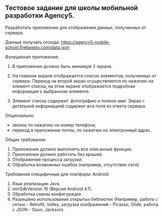 ## Тестовое задание для школы мобильной разработки Agency5.

Разработать приложение для отображения данных, полученных от сервера.

Данные получать отсюда: https://agency5-mobile-school.firebaseio.com/data.json

Функционал приложения:
1. В приложение должно быть минимум 2 экрана.

2. На главном экране отображается список элементов, полученных от сервера.
Переход на второй экран осуществляется по нажатию на элемент списка, на этом
экране отображается подробная информация о выбранном элементе.

3. Элемент списка содержит: фотографию и полное имя. Экран с детальной
информацией содержит все поля из ответа сервера.

Опционально:
* звонок по нажатию на номер телефона;
* переход в приложение почты, по нажатию на электронный адрес.

Общие требования:
1. Приложение должно выполнять все описанные функции.
2. Приложение должно работать без крашей.
3. Отображение процесса загрузки.
4. Обработка возможных ошибок (например, отсутствие сети).

Требования специфичные для платформ:
Android:
1. Язык реализации Java.
2. minSdkVersion 16 (Версия Android 4.1).
3. Обработка смены конфигурации.
4. Разрешено использование открытых библиотек (Например, работа с сетью -
Retrofit, Volley, загрузка изображений - Picasso, Glide, работа с JSON - Gson,
Jackson).

